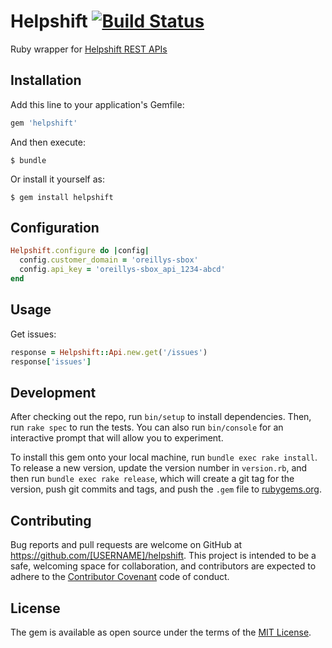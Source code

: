 # Helpshift [![Build Status](https://travis-ci.org/shhavel/helpshift.svg?branch=master)](https://travis-ci.org/shhavel/helpshift)

Ruby wrapper for [Helpshift REST APIs](https://apidocs.helpshift.com/)

## Installation

Add this line to your application's Gemfile:

```ruby
gem 'helpshift'
```

And then execute:

    $ bundle

Or install it yourself as:

    $ gem install helpshift

## Configuration

```ruby
Helpshift.configure do |config|
  config.customer_domain = 'oreillys-sbox'
  config.api_key = 'oreillys-sbox_api_1234-abcd'
end
```

## Usage

Get issues:

```ruby
response = Helpshift::Api.new.get('/issues')
response['issues']
```

## Development

After checking out the repo, run `bin/setup` to install dependencies. Then, run `rake spec` to run the tests. You can also run `bin/console` for an interactive prompt that will allow you to experiment.

To install this gem onto your local machine, run `bundle exec rake install`. To release a new version, update the version number in `version.rb`, and then run `bundle exec rake release`, which will create a git tag for the version, push git commits and tags, and push the `.gem` file to [rubygems.org](https://rubygems.org).

## Contributing

Bug reports and pull requests are welcome on GitHub at https://github.com/[USERNAME]/helpshift. This project is intended to be a safe, welcoming space for collaboration, and contributors are expected to adhere to the [Contributor Covenant](http://contributor-covenant.org) code of conduct.

## License

The gem is available as open source under the terms of the [MIT License](http://opensource.org/licenses/MIT).
